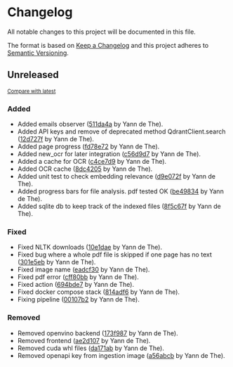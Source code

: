 # Changelog

All notable changes to this project will be documented in this file.

The format is based on [Keep a Changelog](http://keepachangelog.com/en/1.0.0/)
and this project adheres to [Semantic Versioning](http://semver.org/spec/v2.0.0.html).

<!-- insertion marker -->
## Unreleased

<small>[Compare with latest](https://github.com/ydethe/ragindexer/compare/94eb7c1b309263c638f3e92cea40ebdc13d83ac1...HEAD)</small>

### Added

- Added emails observer ([511da4a](https://github.com/ydethe/ragindexer/commit/511da4ad52cce5a7c21ebe0b26cc961658565be2) by Yann de The).
- Added API keys and remove of deprecated method QdrantClient.search ([12d727f](https://github.com/ydethe/ragindexer/commit/12d727f8c96d018c1ca1d803222664a7ca528fca) by Yann de The).
- Added page progress ([fd78e72](https://github.com/ydethe/ragindexer/commit/fd78e7266a6019c9934b22e044b614420da79e9c) by Yann de The).
- Added new_ocr for later integration ([c56d9d7](https://github.com/ydethe/ragindexer/commit/c56d9d7bd1b2784733176d15be352b4bcc1c22f3) by Yann de The).
- Added a cache for OCR ([c4ce7d9](https://github.com/ydethe/ragindexer/commit/c4ce7d92e45fb17da590060795df5e44c3d8b59e) by Yann de The).
- Added OCR cache ([8dc4205](https://github.com/ydethe/ragindexer/commit/8dc42053c8f3363d779c84b6c648386b2c6cc273) by Yann de The).
- Added unit test to check embedding relevance ([d9e072f](https://github.com/ydethe/ragindexer/commit/d9e072ffc96e832b2ca336a983f2ee1127f5460a) by Yann de The).
- Added progress bars for file analysis. pdf tested OK ([be49834](https://github.com/ydethe/ragindexer/commit/be49834155c7b30d3ad5a4abfd08174d3cd229fe) by Yann de The).
- Added sqlite db to keep track of the indexed files ([8f5c67f](https://github.com/ydethe/ragindexer/commit/8f5c67ffa1c27698802ac9d3b1274b087656d5d9) by Yann de The).

### Fixed

- Fixed NLTK downloads ([10e1dae](https://github.com/ydethe/ragindexer/commit/10e1daef293c042512a0b4b43514aadb9dbfff4a) by Yann de The).
- Fixed bug where a whole pdf file is skipped if one page has no text ([301e5eb](https://github.com/ydethe/ragindexer/commit/301e5eb7db159b4ca5a69fce8c26c5fc21224ed9) by Yann de The).
- Fixed image name ([eadcf30](https://github.com/ydethe/ragindexer/commit/eadcf3044c877e6b9cd01b20ab3a3bb7204e509f) by Yann de The).
- Fixed pdf error ([cff80bb](https://github.com/ydethe/ragindexer/commit/cff80bbb69e929a6e53d1617ef30b091e88336d8) by Yann de The).
- Fixed action ([694bde7](https://github.com/ydethe/ragindexer/commit/694bde7e470a78f8270edde54fa4752fed7d0ed0) by Yann de The).
- Fixed docker compose stack ([814adf6](https://github.com/ydethe/ragindexer/commit/814adf6ccf826eabe9e3004d762c2115f89d2e4c) by Yann de The).
- Fixing pipeline ([00107b2](https://github.com/ydethe/ragindexer/commit/00107b29eaad9b53df18e2037222e1a938494966) by Yann de The).

### Removed

- Removed openvino backend ([173f987](https://github.com/ydethe/ragindexer/commit/173f987437949e0c7802bdc0aefa9e078f8f104a) by Yann de The).
- Removed frontend ([ae2d107](https://github.com/ydethe/ragindexer/commit/ae2d1079aada5871a07e4478d6e560d5eae88884) by Yann de The).
- Removed cuda whl files ([da171ab](https://github.com/ydethe/ragindexer/commit/da171ab5d7d811ff9dde4ccfb4bf06e055efef3a) by Yann de The).
- Removed openapi key from ingestion image ([a56abcb](https://github.com/ydethe/ragindexer/commit/a56abcb933960ce1a4a4cea974bc23ec51b37607) by Yann de The).

<!-- insertion marker -->
